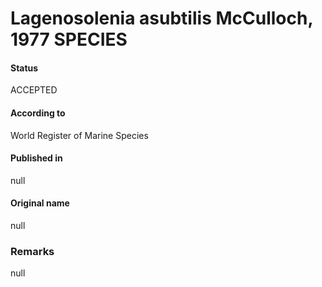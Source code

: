 Lagenosolenia asubtilis McCulloch, 1977 SPECIES
=======

#### Status
ACCEPTED

#### According to
World Register of Marine Species

#### Published in
null

#### Original name
null

### Remarks
null